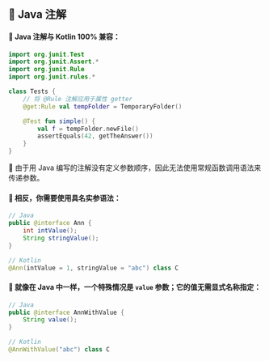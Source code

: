  
## 🌟 Java 注解

#### 🔄 Java 注解与 Kotlin 100% 兼容：

```kotlin
import org.junit.Test
import org.junit.Assert.*
import org.junit.Rule
import org.junit.rules.*

class Tests {
    // 将 @Rule 注解应用于属性 getter
    @get:Rule val tempFolder = TemporaryFolder()

    @Test fun simple() {
        val f = tempFolder.newFile()
        assertEquals(42, getTheAnswer())
    }
}
```

🌈 由于用 Java 编写的注解没有定义参数顺序，因此无法使用常规函数调用语法来传递参数。

#### 🎨 相反，你需要使用具名实参语法：

``` java
// Java
public @interface Ann {
    int intValue();
    String stringValue();
}
```

```kotlin
// Kotlin
@Ann(intValue = 1, stringValue = "abc") class C
```

#### 🌟 就像在 Java 中一样，一个特殊情况是 `value` 参数；它的值无需显式名称指定：

``` java
// Java
public @interface AnnWithValue {
    String value();
}
```

```kotlin
// Kotlin
@AnnWithValue("abc") class C
```
